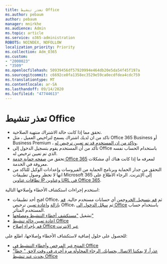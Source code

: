```yaml
---
title: تعذر تنشيط Office
ms.author: pebaum
author: pebaum
manager: mnirkhe
ms.audience: Admin
ms.topic: article
ms.service: o365-administration
ROBOTS: NOINDEX, NOFOLLOW
localization_priority: Priority
ms.collection: Adm_O365
ms.custom:
- "2000023"
- "3509"
ms.openlocfilehash: 50939456df57920994e464db20e5da54f45f197a
ms.sourcegitcommit: c6692ce0fa1358ec3529e59ca0ecdfdea4cdc759
ms.translationtype: MT
ms.contentlocale: ar-SA
ms.lasthandoff: 09/14/2020
ms.locfileid: "47744613"
---
```

# <a name="unable-to-activate-office"></a>تعذر تنشيط Office

- تحقق مما إذا كانت حالة الاشتراك منتهية الصلاحية.
- تاكد من ان لديك اشتراك يسمح لتراخيص العميل ، مثل Office 365 Business أو Business Premium ، [وتاكد من ان المستخدم قد تم تعيين ترخيص له](https://docs.microsoft.com/microsoft-365/admin/subscriptions-and-billing/assign-licenses-to-users).
- تأكد من أن المستخدم يقوم بتسجيل الدخول إلى Office باستخدام الحساب نفسه الذي تم تعيين ترخيص له.
- تحقق من [صفحه حماية خدمة Office 365](https://docs.microsoft.com/office365/enterprise/view-service-health) لمعرفه ما إذا كانت هناك أي مشكلات معروفة في الخدمة.
- التحقق من جدار الحماية وبرنامج الحماية من الفيروسات وإعدادات الوكيل للتاكد من انها لا تحظر وصول تطبيقات Microsoft 365 إلى الإنترنت. الرجاء الاطلاع على [نطاقات عناوين IP وعناوين URL في Office 365](https://docs.microsoft.com/office365/enterprise/urls-and-ip-address-ranges "نطاقات عناوين IP وعناوين URL في Office 365").

استخدم إجراءات استكشاف الأخطاء وإصلاحها التالية:

- افتح أحد تطبيقات Office، ثم [قم بتسجيل الخروج](https://support.office.com/article/5a20dc11-47e9-4b6f-945d-478cb6d92071)من أي حسابات مستخدم حالية. [قم بإزالة](https://docs.microsoft.com/microsoft-365/admin/manage/remove-licenses-from-users) و[إعادة تعيين](https://docs.microsoft.com/microsoft-365/admin/manage/assign-licenses-to-users) ترخيص Office، ثم [سجّل الدخول إلى Office](https://support.office.com/article/628ea040-f265-49de-b986-be09c3ebf8a9) باستخدام حساب المستخدم المتأثر.
- تشغيل ["مستكشف أخطاء التنشيط ومصلحها"](https://aka.ms/SARA-OfficeActivation-Alchemy)
- [إعادة تعيين حالة تنشيط Office](https://docs.microsoft.com/office365/troubleshoot/activation/reset-office-365-proplus-activation-state "أعاده تعيين حاله تنشيط Office")
- [قم بإجراء إصلاح Office عبر الإنترنت](https://support.office.com/Article/7821d4b6-7c1d-4205-aa0e-a6b40c5bb88b?wt.mc_id=Alchemy_ClientDIA)

للحصول على حلول إضافية لاستكشاف الأخطاء وإصلاحها، اطلع على:  

- [المنتج غير المرخص وأخطاء التنشيط في Office](https://support.office.com/Article/0d23d3c0-c19c-4b2f-9845-5344fedc4380?wt.mc_id=Alchemy_ClientDIA)
- ["عذراً، لا يمكننا الاتصال بحسابك. الرجاء المحاولة مرة أخرى في وقت لاحق " خطأ يحدث عند تنشيط Office](https://docs.microsoft.com/office/troubleshoot/activation-installation/issue-when-activate-office-from-office-365)
